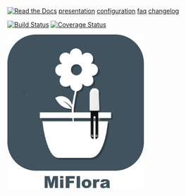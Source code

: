 [![Read the Docs](https://img.shields.io/readthedocs/pip.svg)](docs/fr_FR/presentation.md) 
[presentation](docs/fr_FR/presentation.md) [configuration](docs/fr_FR/configuration.md) [faq](docs/fr_FR/faq.md) [changelog](docs/fr_FR/changelog.md)

[![Build Status](https://travis-ci.org/rjullien/plugin-MiFlora.svg?branch=master)](https://travis-ci.org/rjullien/plugin-MiFlora)  [![Coverage Status](https://coveralls.io/repos/github/rjullien/plugin-MiFlora/badge.svg?branch=master)](https://coveralls.io/github/rjullien/plugin-MiFlora?branch=master)

[![Read the Docs on github.io](plugin_info/MiFlora_icon.png)](https://jeedom-plugins-extra.github.io/plugin-MiFlora)
